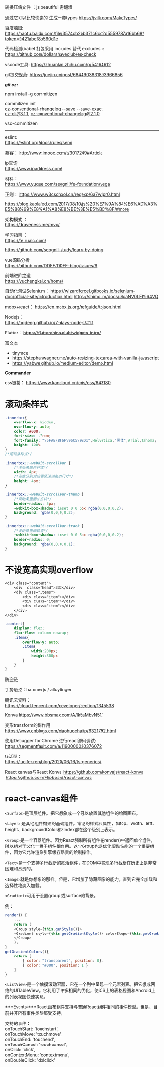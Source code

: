 转换压缩文件 ：js beautiful 需翻墙 

通过它可以比较快速的 生成一套types 
https://jvilk.com/MakeTypes/   

百度脑图: https://naotu.baidu.com/file/3574cb2bb371c6cc2d5559787a16bb68?token=9421abcf8b560d1e 

代码检测(babel 打包采用 includes 替代 excludes  ): https://github.com/dollarshaveclub/es-check

vscode工具:
https://zhuanlan.zhihu.com/p/54164612

git提交规范:
https://juejin.cn/post/6844903831893966856


***git cz:***

npm install -g commitizen   

commitizen init  
  cz-conventional-changelog --save --save-exact   
cz-cli@3.1.1, cz-conventional-changelog@2.1.0 

vsc-commitizen 

-----------------------------

eslint:  
https://eslint.org/docs/rules/semi

慕客：
http://www.imooc.com/t/3017249#Article

ip查询  
https://www.ipaddress.com/ 

材料：  
https://www.yuque.com/seognil/fe-foundation/vega

正则： 
https://www.w3cschool.cn/regexp/6a7w1pr0.html 

https://blog.kaolafed.com/2017/08/10/js%20%E7%9A%84%E6%AD%A3%E5%88%99%E8%A1%A8%E8%BE%BE%E5%BC%8F/#more 

架构模式 ：  
https://draveness.me/mvx/ 

学习指南 ：  
https://fe.rualc.com/ 

https://github.com/seognil-study/learn-by-doing 


vue源码分析   
https://github.com/DDFE/DDFE-blog/issues/9 

前端进阶之道  
https://yuchengkai.cn/home/  

自动化测试Selenium：
https://wizardforcel.gitbooks.io/selenium-doc/official-site/introduction.html 
https://shimo.im/docs/iScaNV0LEIYi64VQ 


mobx+react：
https://cn.mobx.js.org/refguide/tojson.html 

Nodejs：  
https://nqdeng.github.io/7-days-nodejs/#1.1 

Flutter：
https://flutterchina.club/widgets-intro/ 


富文本
* tinymce  
* https://stephanwagner.me/auto-resizing-textarea-with-vanilla-javascript
* https://yabwe.github.io/medium-editor/demo.html   

**Commander**

css链接：
https://www.kancloud.cn/cris/css/643180

# 滚动条样式 

```css
.innerbox{ 
    overflow-x: hidden; 
    overflow-y: auto; 
    color: #000; 
    font-size: .7rem; 
    font-family: "\5FAE\8F6F\96C5\9ED1",Helvetica,"黑体",Arial,Tahoma; 
    height: 100%; 
} 
/*滚动条样式*/ 

.innerbox::-webkit-scrollbar {
    /*滚动条整体样式*/ 
    width: 4px;     
    /*高宽分别对应横竖滚动条的尺寸*/ 
    height: 4px; 
} 

.innerbox::-webkit-scrollbar-thumb {
    /*滚动条里面小方块*/ 
    border-radius: 5px; 
    -webkit-box-shadow: inset 0 0 5px rgba(0,0,0,0.2); 
    background: rgba(0,0,0,0.2); 
} 

.innerbox::-webkit-scrollbar-track {
    /*滚动条里面轨道*/ 
    -webkit-box-shadow: inset 0 0 5px rgba(0,0,0,0.2); 
    border-radius: 0; 
    background: rgba(0,0,0,0.1); 
} 
```

# 不设宽高实现overflow 
```css
<div class="content"> 
    <div  class="head">333</div> 
    <div class="items"> 
        <div class="item"></div> 
        <div class="item"></div> 
        <div class="item"></div> 
    </div> 
</div> 

.content{ 
    display: flex; 
    flex-flow: column nowrap; 
    .items{ 
        overflow-y: auto; 
        .item{ 
            width:200px; 
            height:300px 
        }
    } 
} 
```

防盗链 

手势触控：hammerjs / alloyfinger  

腾讯云资料：   
https://cloud.tencent.com/developer/section/1345538

Konva 
https://www.bbsmax.com/A/lk5aMbvN51/ 

变形transform的副作用 
https://www.cnblogs.com/xiaohuochai/p/6321792.html

使用Debugger for Chrome 进行react源码调试:   
https://segmentfault.com/a/1190000020376072 


ts泛型：  
https://lucifer.ren/blog/2020/06/16/ts-generics/ 

React canvas与React Konva 
 https://github.com/konvajs/react-konva 
 https://github.com/Flipboard/react-canvas

# react-canvas组件 

`<Surface>`是顶层组件。把它想象成一个可以放置其他组件的绘图画布。 

`<Layer>` 是其他组件构建的基础组件。常见的样式和属性，如top、width、left、height、backgroundColor和zIndex都在这个级别上表示。 

`<Group>`是一个容器组件。因为React强制所有组件在render()中返回单个组件，所以组对于父化一组子组件很有用。这个Group也是优化滚动性能的一个重要组件，因为它允许渲染引擎缓存昂贵的绘制操作。 

`<Text>`是一个支持多行截断的灵活组件，在DOM中实现多行截断在历史上是非常困难和昂贵的。 

`<Image>`就是你想象的那样。但是，它增加了隐藏图像的能力，直到它完全加载和选择性地淡入加载。 

`<Gradient>`可用于设置group 或surface的背景。 

例： 
```javascript
render() { 
    ... 
    return (
    <Group style={this.getStyle()}> 
    <Gradient style={this.getGradientStyle()} colorStops={this.getGradientColors()} /> 
    </Group> 
    ); 
} 
getGradientColors(){ 
    return [ 
        { color: "transparent", position: 0}, 
        { color: "#000", position: 1 } 
    ] 
} 
```
`<ListView>`是一个触摸滚动容器，它在一个列中呈现一个元素列表。把它想成网络的UITableView。它利用了许多相同的优化，使iOS上的表格视图和Android上的列表视图快速实现。 

***Events:***React画布组件支持与普通React组件相同的事件模型。但是，目前并非所有事件类型都受支持。 

支持的事件：  
onTouchStart: 'touchstart',  
onTouchMove: 'touchmove',  
onTouchEnd: 'touchend',  
onTouchCancel: 'touchcancel',  
onClick: 'click',  
onContextMenu: 'contextmenu',  
onDoubleClick: 'dblclick' 






